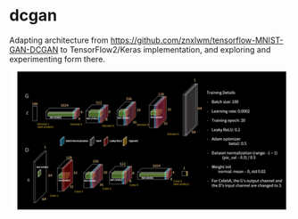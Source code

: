 # dcgan

Adapting architecture from https://github.com/znxlwm/tensorflow-MNIST-GAN-DCGAN to
TensorFlow2/Keras implementation, and exploring and experimenting form there.

![architecture](tensorflow_DCGAN.png)
